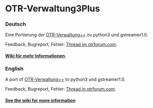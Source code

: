 # OTR-Verwaltung3Plus
### Deutsch
Eine Portierung der [OTR-Verwaltung++](https://github.com/monarc99/otr-verwaltung) zu python3 und gstreamer1.0.

Feedback, Bugreport, Fehler: [Thread im otrforum.com](https://www.otrforum.com/showthread.php?74447-OTRVerwaltung3Plus-eine-Portierung-von-OTRVerwaltung-hinzu-Python3-und-Gtk3&goto=newpost).

#### [Wiki für mehr Informationen](https://github.com/EinApfelBaum/otr-verwaltung3p/wiki/Home).

### English
A port of [OTR-Verwaltung++](https://github.com/monarc99/otr-verwaltung) to python3 und gstreamer1.0.

Feedback, Bugreport, Fehler: [Thread in otrforum.com](https://www.otrforum.com/showthread.php?74447-OTRVerwaltung3Plus-eine-Portierung-von-OTRVerwaltung-hinzu-Python3-und-Gtk3&goto=newpost).
#### [See the wiki for more information](https://github.com/EinApfelBaum/otr-verwaltung3p/wiki/EN_Home)

